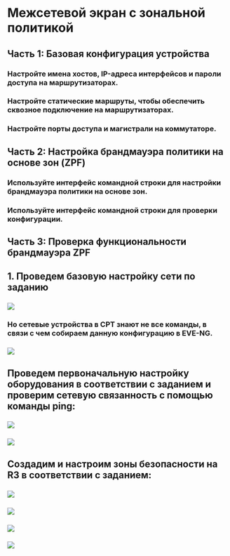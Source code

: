 # Межсетевой экран с зональной политикой 
## Часть 1: Базовая конфигурация устройства
### Настройте имена хостов, IP-адреса интерфейсов и пароли доступа на маршрутизаторах.
### Настройте статические маршруты, чтобы обеспечить сквозное подключение на маршрутизаторах.
### Настройте порты доступа и магистрали на коммутаторе.
## Часть 2: Настройка брандмауэра политики на основе зон (ZPF)
### Используйте интерфейс командной строки для настройки брандмауэра политики на основе зон.
### Используйте интерфейс командной строки для проверки конфигурации.
## Часть 3: Проверка функциональности брандмауэра ZPF

## 1. Проведем базовую настройку сети по заданию
### ![](https://github.com/igorvrn/otus5/blob/main/002.png)
### Но сетевые устройства в CPT знают не все команды, в связи с чем собираем данную конфигурацию в EVE-NG.
### ![](https://github.com/igorvrn/otus5/blob/main/019.png)
## Проведем первоначальную настройку оборудования в соответствии с заданием и проверим сетевую связанность с помощью команды ping:
### ![](https://github.com/igorvrn/otus5/blob/main/003.png)
### ![](https://github.com/igorvrn/otus5/blob/main/004.png)
## Создадим и настроим зоны безопасности на R3 в соответствии с заданием: 
### ![](https://github.com/igorvrn/otus5/blob/main/005.png)
### ![](https://github.com/igorvrn/otus5/blob/main/006.png)
### ![](https://github.com/igorvrn/otus5/blob/main/007.png)
### ![](https://github.com/igorvrn/otus5/blob/main/008.png)
